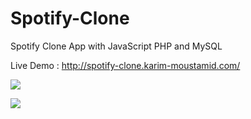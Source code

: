 # Spotify-Clone
Spotify Clone App with JavaScript PHP and MySQL

Live Demo : http://spotify-clone.karim-moustamid.com/



![](images/spoti1.PNG)


![](images/spoti2.PNG)


